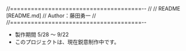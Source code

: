 //======================================--
//
//	README [README.md]
//	Author：藤田勇一
//
//======================================--

* 製作期間 5/28 ～ 9/22
* このプロジェクトは、現在鋭意制作中です。
